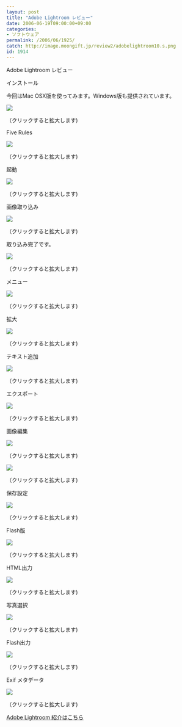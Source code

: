 ```yaml
---
layout: post
title: "Adobe Lightroom レビュー"
date: 2006-06-19T09:00:00+09:00
categories:
- ソフトウェア
permalink: /2006/06/1925/
catch: http://image.moongift.jp/review2/adobelightroom10.s.png
id: 1914
---
```

Adobe Lightroom レビュー  
<!--more-->

インストール

  

今回はMac OSX版を使ってみます。Windows版も提供されています。

  

[![](http://image.moongift.jp/review2/adobelightroom1.s.png)](http://image.moongift.jp/review2/adobelightroom1.png)  
  
（クリックすると拡大します)

  

Five Rules

  

[![](http://image.moongift.jp/review2/adobelightroom2.s.png)](http://image.moongift.jp/review2/adobelightroom2.png)  
  
（クリックすると拡大します)

  

起動

  

[![](http://image.moongift.jp/review2/adobelightroom3.s.png)](http://image.moongift.jp/review2/adobelightroom3.png)  
  
（クリックすると拡大します)

  

画像取り込み

  

[![](http://image.moongift.jp/review2/adobelightroom4.s.png)](http://image.moongift.jp/review2/adobelightroom4.png)  
  
（クリックすると拡大します)

  

取り込み完了です。

  

[![](http://image.moongift.jp/review2/adobelightroom5.s.png)](http://image.moongift.jp/review2/adobelightroom5.png)  
  
（クリックすると拡大します)

  

メニュー

  

[![](http://image.moongift.jp/review2/adobelightroom6.s.png)](http://image.moongift.jp/review2/adobelightroom6.png)  
  
（クリックすると拡大します)

  

拡大

  

[![](http://image.moongift.jp/review2/adobelightroom7.s.png)](http://image.moongift.jp/review2/adobelightroom7.png)  
  
（クリックすると拡大します)

  

テキスト追加

  

[![](http://image.moongift.jp/review2/adobelightroom8.s.png)](http://image.moongift.jp/review2/adobelightroom8.png)  
  
（クリックすると拡大します)

  

エクスポート

  

[![](http://image.moongift.jp/review2/adobelightroom10.s.png)](http://image.moongift.jp/review2/adobelightroom10.png)  
  
（クリックすると拡大します)

  

画像編集

  

[![](http://image.moongift.jp/review2/adobelightroom11.s.png)](http://image.moongift.jp/review2/adobelightroom11.png)  
  
（クリックすると拡大します)

  

[![](http://image.moongift.jp/review2/adobelightroom12.s.png)](http://image.moongift.jp/review2/adobelightroom12.png)  
  
（クリックすると拡大します)

  

保存設定

  

[![](http://image.moongift.jp/review2/adobelightroom13.s.png)](http://image.moongift.jp/review2/adobelightroom13.png)  
  
（クリックすると拡大します)

  

Flash版

  

[![](http://image.moongift.jp/review2/adobelightroom14.s.png)](http://image.moongift.jp/review2/adobelightroom14.png)  
  
（クリックすると拡大します)

  

HTML出力

  

[![](http://image.moongift.jp/review2/adobelightroom15.s.png)](http://image.moongift.jp/review2/adobelightroom15.png)  
  
（クリックすると拡大します)

  

写真選択

  

[![](http://image.moongift.jp/review2/adobelightroom16.s.png)](http://image.moongift.jp/review2/adobelightroom16.png)  
  
（クリックすると拡大します)

  

Flash出力

  

[![](http://image.moongift.jp/review2/adobelightroom17.s.png)](http://image.moongift.jp/review2/adobelightroom17.png)  
  
（クリックすると拡大します)

  

Exif メタデータ

  

[![](http://image.moongift.jp/review2/adobelightroom18.s.png)](http://image.moongift.jp/review2/adobelightroom18.png)  
  
（クリックすると拡大します)

  

[Adobe Lightroom 紹介はこちら](http://fw.moongift.jp/intro/i-1924.html)

